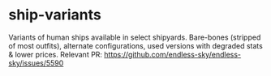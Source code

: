 # ship-variants
Variants of human ships available in select shipyards. Bare-bones (stripped of most outfits), alternate configurations, used versions with degraded stats &amp; lower prices. Relevant PR: https://github.com/endless-sky/endless-sky/issues/5590

